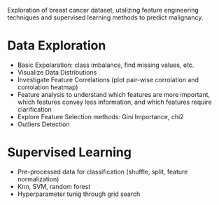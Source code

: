 Exploration of breast cancer dataset, utalizing feature engineering techniques and supervised learning methods to predict malignancy.

# Data Exploration
- Basic Expolaration: class imbalance, find missing values, etc.
- Visualize Data Distributions
- Investigate Feature Correlations (plot pair-wise corrolation and corrolation heatmap)
- Feature analysis to understand which features are more important, which features convey less information, and which features require clarification
- Explore Feature Selection methods: Gini Importance, chi2
- Outliers Detection

# Supervised Learning
- Pre-processed data for classification (shuffle, split, feature normalization)
- Knn, SVM, random forest
- Hyperparameter tunig through grid search


